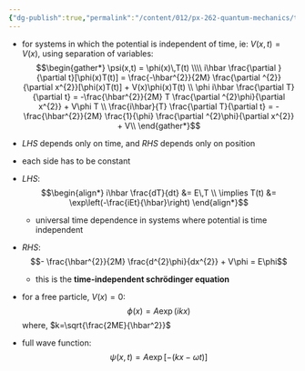 ```yaml
---
{"dg-publish":true,"permalink":"/content/012/px-262-quantum-mechanics/term-1/b-introduction/px-262-b2-time-independent-schroedinger-equation/","noteIcon":"1","created":"2025-08-27T13:14:15.788+01:00","updated":"2024-12-07T11:34:08.000+00:00"}
---
```


- for systems in which the potential is independent of time, ie: $V(x,t)=V(x)$, using separation of variables:
$$\begin{gather*}
	\psi(x,t) = \phi(x)\,T(t) \\\\
	i\hbar \frac{\partial }{\partial t}[\phi(x)T(t)] = \frac{-\hbar^{2}}{2M} \frac{\partial ^{2}}{\partial x^{2}}[\phi(x)T(t)] + V(x)\phi(x)T(t) \\
	\phi i\hbar \frac{\partial T}{\partial t} = -\frac{\hbar^{2}}{2M} T \frac{\partial ^{2}\phi}{\partial x^{2}} + V\phi T \\
	\frac{i\hbar}{T} \frac{\partial T}{\partial t} = -\frac{\hbar^{2}}{2M} \frac{1}{\phi} \frac{\partial ^{2}\phi}{\partial x^{2}} + V\\
\end{gather*}$$
- $LHS$ depends only on time, and $RHS$ depends only on position
- each side has to be constant
- $LHS:$ 
$$\begin{align*}
	i\hbar \frac{dT}{dt} &= E\,T \\
	\implies T(t) &= \exp\left(-\frac{iEt}{\hbar}\right)
\end{align*}$$
	- universal time dependence in systems where potential is time independent
- $RHS:$ 
  $$- \frac{\hbar^{2}}{2M} \frac{d^{2}\phi}{dx^{2}} + V\phi = E\phi$$
	- this is the **time-independent schrödinger equation**

- for a free particle, ${} V(x)=0:$ 
  $$\phi(x) = A\exp(ikx)$$
	where, $k=\sqrt{\frac{2ME}{\hbar^2}}$
- full wave function: 
  $$\psi(x,t) = A\exp[-(kx-\omega t)]$$
